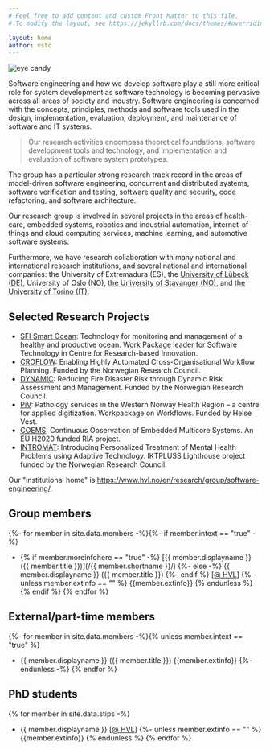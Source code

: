 ```yaml
---
# Feel free to add content and custom Front Matter to this file.
# To modify the layout, see https://jekyllrb.com/docs/themes/#overriding-theme-defaults

layout: home
author: vsto
---
```

<img src="https://www.hvl.no/contentassets/3c3448a9d64e4be8a1c07c070ce02a77/software.jpg/Large/" alt="eye candy" />

Software engineering and how we develop software play a still more critical role for system development as software technology is becoming pervasive across all areas of society and industry.
Software engineering is concerned with the concepts, principles, methods and software tools used in the design, implementation, evaluation, deployment, and maintenance of software and IT systems.

> Our research activities encompass theoretical foundations, software development tools and technology, and implementation and evaluation of software system prototypes.

The group has a particular strong research track record in the areas of model-driven software engineering, concurrent and distributed systems, software verification and testing, software quality and security, code refactoring, and software architecture.

Our research group is involved in several projects in the areas of health-care, embedded systems, robotics and industrial automation, internet-of-things and cloud computing services, machine learning, and automotive software systems.

Furthermore, we have research collaboration with many national and international research institutions, and several national and international companies:
the University of Extremadura (ES), the [University of Lübeck (DE)](https://www.isp.uni-luebeck.de), University of Oslo (NO), [the University of Stavanger (NO)](https://www.ux.uis.no/~meling/), and [the University of Torino (IT)](https://www.cs.unito.it/do/home.pl).

## Selected Research Projects

* [SFI Smart Ocean](https://sfismartocean.no): Technology for monitoring and management of a healthy and productive ocean. Work Package leader for Software Technology in Centre for Research-based Innovation.
* [CROFLOW](https://croflow.github.io): Enabling Highly Automated Cross-Organisational Workflow Planning. Funded by the Norwegian Research Council.
* [DYNAMIC](https://www.hvl.no/en/project/2495578/): Reducing Fire Disaster Risk through Dynamic Risk Assessment and Management. Funded by the Norwegian Research Council.
* [PiV](https://helse-bergen.no/piv/workflow-optimization): Pathology services in the Western Norway Health Region – a centre for applied digitization. Workpackage on Workflows. Funded by Helse Vest.
* [COEMS](https://coems.eu): Continuous Observation of Embedded Multicore Systems. An EU H2020 funded RIA project.
* [INTROMAT](https://intromat.no): Introducing Personalized Treatment of Mental Health Problems using Adaptive Technology. IKTPLUSS Lighthouse project funded by the Norwegian Research Council.

Our "institutional home" is <https://www.hvl.no/en/research/group/software-engineering/>.

## Group members
<!-- as per https://www.hvl.no/en/research/group/software-engineering/ -->
<!-- https://shopify.github.io/liquid/tags/control-flow/ -->

<!-- TODO: should check if /user/ exists if requested here -->
{%- for member in site.data.members -%}{%- if member.intext == "true" -%}
* <a id="{{ member.shortname }}" /> {% if member.moreinfohere == "true" -%} [{{ member.displayname }} ({{ member.title }})](/{{ member.shortname }}/) {%- else -%} {{ member.displayname }} ({{ member.title }})  {%- endif %} [[@ HVL](https://www.hvl.no/en/employee/?user={{member.urlname}})]
{%- unless member.extinfo == "" %} {{member.extinfo}} {% endunless %}
{% endif %} {% endfor %}

## External/part-time members

{%- for member in site.data.members -%}{% unless member.intext == "true" %}
* {{ member.displayname }} ({{ member.title }}) {{member.extinfo}}
{%- endunless -%} {% endfor %}

## PhD students

{% for member in site.data.stips -%}
* <a id="{{ member.displayname | uri_escape }}" />{{ member.displayname }} [[@ HVL](https://www.hvl.no/en/employee/?user={{member.urlname}})]
{%- unless member.extinfo == "" %} {{member.extinfo}} {% endunless %}
{% endfor %}
